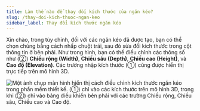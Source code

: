 ```yaml
---
title: Làm thế nào để thay đổi kích thước của ngăn kéo?
slug: /thay-doi-kich-thuoc-ngan-keo
sidebar_label: Thay đổi kích thước ngăn kéo
---
```


Xin chào, trong tùy chỉnh, đối với các ngăn kéo đã được tạo, bạn có thể chọn chúng bằng cách nhấp chuột trái, sau đó sửa đổi kích thước trong cột thông tin ở bên phải. Như trong hình, bạn có thể điều chỉnh các thông số như (②) **Chiều rộng (Width)**, **Chiều sâu (Depth)**, **Chiều cao (Height)**, và **Cao độ (Elevation)**. Các trường nhập kích thước (①) cũng được hiển thị trực tiếp trên mô hình 3D.

![Một ảnh chụp màn hình hiển thị cách điều chỉnh kích thước ngăn kéo trong phần mềm thiết kế. (①) chỉ vào các kích thước trên mô hình 3D, trong khi (②) chỉ vào bảng điều khiển bên phải với các trường Chiều rộng, Chiều sâu, Chiều cao và Cao độ.](https://storage.googleapis.com/jegavn_kb/images/b712e9aa-c7b4-4aae-80ee-bedf21656e5f.png)